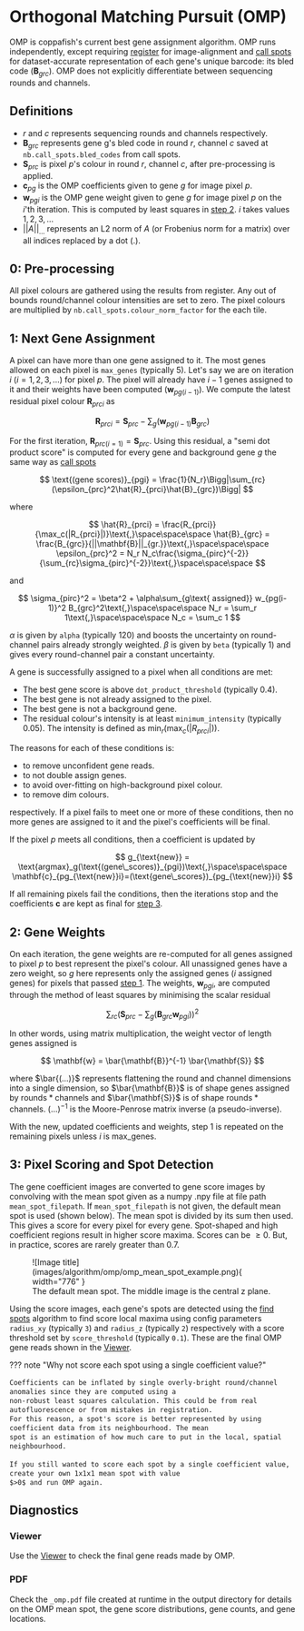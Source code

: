 # Orthogonal Matching Pursuit (OMP)

OMP is coppafish's current best gene assignment algorithm. OMP runs independently, except requiring
[register](overview.md#register) for image-alignment and [call spots](overview.md#call-spots) for dataset-accurate
representation of each gene's unique barcode: its bled code ($\mathbf{B}_{grc}$). OMP does not explicitly differentiate
between sequencing rounds and channels.

## Definitions

- $r$ and $c$ represents sequencing rounds and channels respectively.
- $\mathbf{B}_{grc}$ represents gene g's bled code in round $r$, channel $c$ saved at `nb.call_spots.bled_codes` from
call spots.
- $\mathbf{S}_{prc}$ is pixel $p$'s colour in round $r$, channel $c$, after pre-processing is applied.
- $\mathbf{c}_{pg}$ is the OMP coefficients given to gene $g$ for image pixel $p$.
- $\mathbf{w}_{pgi}$ is the OMP gene weight given to gene $g$ for image pixel $p$ on the $i$'th iteration. This is
computed by least squares in [step 2](#2-gene-weights). $i$ takes values $1, 2, 3, ...$
- $||A||_{...}$ represents an L2 norm of $A$ (or Frobenius norm for a matrix) over all indices replaced by a dot ($.$).

## 0: Pre-processing

All pixel colours are gathered using the results from register. Any out of bounds round/channel colour intensities are
set to zero. The pixel colours are multiplied by `nb.call_spots.colour_norm_factor` for the each tile.

## 1: Next Gene Assignment

A pixel can have more than one gene assigned to it. The most genes allowed on each pixel is `max_genes`
(typically 5). Let's say we are on iteration $i$ ($i = 1, 2, 3, ...$) for pixel $p$. The pixel will already have
$i - 1$ genes assigned to it and their weights have been computed $(\mathbf{w}_{pg(i - 1)})$. We compute the latest
residual pixel colour $\mathbf{R}_{prci}$ as

$$
\mathbf{R}_{prci} = \mathbf{S}_{prc} - \sum_g(\mathbf{w}_{pg(i - 1)}\mathbf{B}_{grc})
$$

For the first iteration, $\mathbf{R}_{prc(i=1)} = \mathbf{S}_{prc}$. Using this residual, a "semi dot product score" is
computed for every gene and background gene $g$ the same way as
[call spots](call_spots.md#6-and-7-application-of-scales-computation-of-final-scores-and-bleed-matrix)

$$
\text{(gene scores)}_{pgi} = \frac{1}{N_r}\Bigg|\sum_{rc}(\epsilon_{prc}^2\hat{R}_{prci}\hat{B}_{grc})\Bigg|
$$

where

$$
\hat{R}_{prci} = \frac{R_{prci}}{\max_c(|R_{prci}|)}\text{,}\space\space\space
\hat{B}_{grc} = \frac{B_{grc}}{||\mathbf{B}||_{gr.}}\text{,}\space\space\space
\epsilon_{prc}^2 = N_r N_c\frac{\sigma_{pirc}^{-2}}{\sum_{rc}\sigma_{pirc}^{-2}}\text{,}\space\space\space
$$

and

$$
\sigma_{pirc}^2 = \beta^2 + \alpha\sum_{g\text{ assigned}} w_{pg(i-1)}^2 B_{grc}^2\text{,}\space\space\space
N_r = \sum_r 1\text{,}\space\space\space
N_c = \sum_c 1
$$

$\alpha$ is given by `alpha` (typically 120) and boosts the uncertainty on round-channel pairs already strongly
weighted. $\beta$ is given by `beta` (typically 1) and gives every round-channel pair a constant uncertainty.

A gene is successfully assigned to a pixel when all conditions are met:

- The best gene score is above `dot_product_threshold` (typically 0.4).
- The best gene is not already assigned to the pixel.
- The best gene is not a background gene.
- The residual colour's intensity is at least `minimum_intensity` (typically 0.05). The intensity is defined as
$\min_r(\max_c(|R_{prci}|))$.

The reasons for each of these conditions is:

- to remove unconfident gene reads.
- to not double assign genes.
- to avoid over-fitting on high-background pixel colour.
- to remove dim colours.

respectively. If a pixel fails to meet one or more of these conditions, then no more genes are assigned to it and the
pixel's coefficients will be final.

If the pixel $p$ meets all conditions, then a coefficient is updated by

$$
g_{\text{new}} = \text{argmax}_g(\text{(gene\_scores)}_{pgi})\text{,}\space\space\space
\mathbf{c}_{pg_{\text{new}}i}=(\text{gene\_scores})_{pg_{\text{new}}i}
$$

If all remaining pixels fail the conditions, then the iterations stop and the coefficients $\mathbf{c}$ are kept as
final for [step 3](#3-pixel-scoring-and-spot-detection).

## 2: Gene Weights

On each iteration, the gene weights are re-computed for all genes assigned to pixel $p$ to best represent the pixel's
colour. All unassigned genes have a zero weight, so $g$ here represents only the assigned genes ($i$ assigned genes)
for pixels that passed [step 1](#1-next-gene-assignment). The weights, $\mathbf{w}_{pgi}$, are computed through the
method of least squares by minimising the scalar residual

$$
\sum_{rc}(\mathbf{S}_{prc} - \sum_{g}(\mathbf{B}_{grc}\mathbf{w}_{pgi}))^2
$$

In other words, using matrix multiplication, the weight vector of length genes assigned is

$$
\mathbf{w} = \bar{\mathbf{B}}^{-1} \bar{\mathbf{S}}
$$

where $\bar{(...)}$ represents flattening the round and channel dimensions into a single dimension, so
$\bar{\mathbf{B}}$ is of shape $\text{genes assigned}$ by $\text{rounds}*\text{channels}$ and $\bar{\mathbf{S}}$ is of
shape $\text{rounds} * \text{channels}$. $(...)^{-1}$ is the Moore-Penrose matrix inverse (a pseudo-inverse).

With the new, updated coefficients and weights, step 1 is repeated on the remaining pixels unless $i$ is
$\text{max\_genes}$.

## 3: Pixel Scoring and Spot Detection

The gene coefficient images are converted to gene score images by convolving with the mean spot given as a numpy .npy
file at file path `mean_spot_filepath`. If `mean_spot_filepath` is not given, the default mean spot is used (shown
below). The mean spot is divided by its sum then used. This gives a score for every pixel for every gene. Spot-shaped
and high coefficient regions result in higher score maxima. Scores can be $\geq 0$. But, in practice, scores are rarely
greater than $0.7$.

<figure markdown="span">
  ![Image title](images/algorithm/omp/omp_mean_spot_example.png){ width="776" }
  <figcaption>The default mean spot. The middle image is the central z plane.</figcaption>
</figure>

Using the score images, each gene's spots are detected using the [find spots](find_spots.md) algorithm to find score
local maxima using config parameters `radius_xy` (typically `3`) and `radius_z` (typically `2`) respectively with a
score threshold set by `score_threshold` (typically `0.1`). These are the final OMP gene reads shown in the
[Viewer](diagnostics.md#viewer).

??? note "Why not score each spot using a single coefficient value?"

    Coefficients can be inflated by single overly-bright round/channel anomalies since they are computed using a
    non-robust least squares calculation. This could be from real autofluorescence or from mistakes in registration.
    For this reason, a spot's score is better represented by using coefficient data from its neighbourhood. The mean
    spot is an estimation of how much care to put in the local, spatial neighbourhood.

    If you still wanted to score each spot by a single coefficient value, create your own 1x1x1 mean spot with value
    $>0$ and run OMP again.

## Diagnostics

### Viewer

Use the [Viewer](diagnostics.md#viewer) to check the final gene reads made by OMP.

### PDF

Check the `_omp.pdf` file created at runtime in the output directory for details on the OMP mean spot, the gene score
distributions, gene counts, and gene locations.
